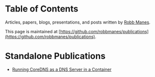 # Table of Contents

Articles, papers, blogs, presentations, and posts written by [Robb Manes](https://robbmanes.com).

This page is maintained at [https://github.com/robbmanes/publications](https://github.com/robbmanes/publications).

# Standalone Publications
- [Running CoreDNS as a DNS Server in a Container](running_coredns_as_a_dns_server_in_a_container.md)